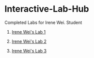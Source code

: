 # Interactive-Lab-Hub

Completed Labs for Irene Wei. Student

1. [Irene Wei's Lab 1](https://github.com/zicongwei/Interactive-Lab-Hub/tree/master/lab1)

2. [Irene Wei's Lab 2](https://github.com/zicongwei/IDD-Fa19-Lab2)

3. [Irene Wei's Lab 3](https://github.com/zicongwei/IDD-Fa19-Lab3/blob/master/README.md)
